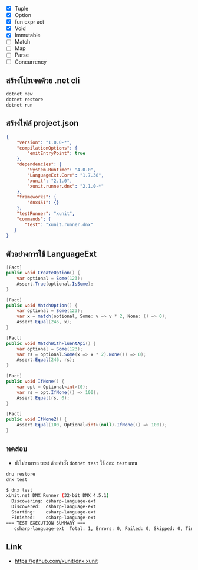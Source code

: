 - [x] Tuple
- [x] Option
- [x] fun expr act
- [x] Void
- [x] Immutable
- [ ] Match
- [ ] Map
- [ ] Parse
- [ ] Concurrency

## สร้างโปรเจคด้วย .net cli

```bash
dotnet new
dotnet restore
dotnet run
```

## สร้างไฟล์ project.json

```json
{
    "version": "1.0.0-*",
    "compilationOptions": {
        "emitEntryPoint": true
    },
    "dependencies": {
        "System.Runtime": "4.0.0",
        "LanguageExt.Core": "1.7.38",
        "xunit": "2.1.0",
        "xunit.runner.dnx": "2.1.0-*"
    },
    "frameworks": {
        "dnx451": {}
    },
    "testRunner": "xunit",
    "commands": {
       "test": "xunit.runner.dnx"
   }
}
```

## ตัวอย่างการใช้ LanguageExt

```csharp
[Fact]
public void CreateOption() {
    var optional = Some(123);
    Assert.True(optional.IsSome);
}

[Fact]
public void MatchOption() {
    var optional = Some(123);
    var x = match(optional, Some: v => v * 2, None: () => 0);
    Assert.Equal(246, x);
}

[Fact]
public void MatchWithFluentApi() {
    var optional = Some(123);
    var rs = optional.Some(x => x * 2).None(() => 0);
    Assert.Equal(246, rs);
}

[Fact]
public void IfNone() {
    var opt = Optional<int>(0);
    var rs = opt.IfNone(() => 100);
    Assert.Equal(rs, 0);
}

[Fact]
public void IfNone2() {
    Assert.Equal(100, Optional<int>(null).IfNone(() => 100));
}
```

## ทดสอบ

- ยังไม่สามารถ test ด้วยคำสั่ง `dotnet test` ใช้ `dnx test` แทน

```bash
dnu restore
dnx test
```

```bash
$ dnx test
xUnit.net DNX Runner (32-bit DNX 4.5.1)
  Discovering: csharp-language-ext
  Discovered:  csharp-language-ext
  Starting:    csharp-language-ext
  Finished:    csharp-language-ext
=== TEST EXECUTION SUMMARY ===
   csharp-language-ext  Total: 1, Errors: 0, Failed: 0, Skipped: 0, Time: 0.134s
```

## Link

- https://github.com/xunit/dnx.xunit